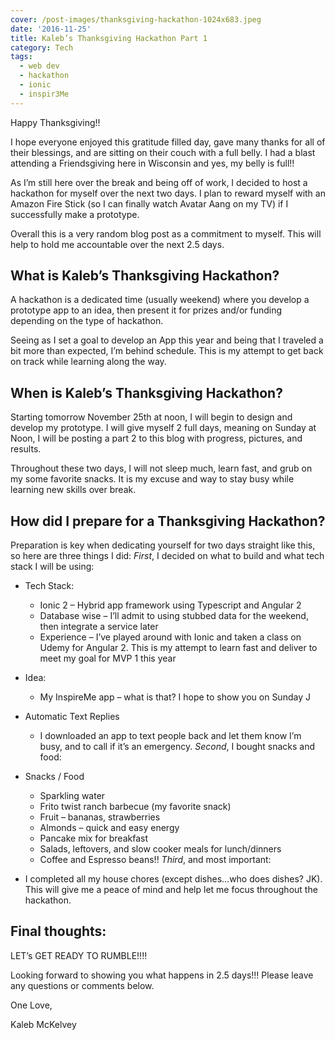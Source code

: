 ```yaml
---
cover: /post-images/thanksgiving-hackathon-1024x683.jpeg
date: '2016-11-25'
title: Kaleb’s Thanksgiving Hackathon Part 1
category: Tech
tags:
  - web dev
  - hackathon
  - ionic
  - inspir3Me
---
```

Happy Thanksgiving!! 

I hope everyone enjoyed this gratitude filled day, gave many thanks for all of their blessings, and are sitting on their couch with a full belly. I had a blast attending a Friendsgiving here in Wisconsin and yes, my belly is full!!

As I’m still here over the break and being off of work, I decided to host a hackathon for myself over the next two days. I plan to reward myself with an Amazon Fire Stick (so I can finally watch Avatar Aang on my TV) if I successfully make a prototype. 

Overall this is a very random blog post as a commitment to myself. This will help to hold me accountable over the next 2.5 days. 

## What is Kaleb’s Thanksgiving Hackathon?

A hackathon is a dedicated time (usually weekend) where you develop a prototype app to an idea, then present it for prizes and/or funding depending on the type of hackathon. 

Seeing as I set a goal to develop an App this year and being that I traveled a bit more than expected, I’m behind schedule. This is my attempt to get back on track while learning along the way.

## When is Kaleb’s Thanksgiving Hackathon?

Starting tomorrow November 25th at noon, I will begin to design and develop my prototype. I will give myself 2 full days, meaning on Sunday at Noon, I will be posting a part 2 to this blog with progress, pictures, and results. 

Throughout these two days, I will not sleep much, learn fast, and grub on my some favorite snacks. It is my excuse and way to stay busy while learning new skills over break. 

## How did I prepare for a Thanksgiving Hackathon?

Preparation is key when dedicating yourself for two days straight like this, so here are three things I did: _First_, I decided on what to build and what tech stack I will be using: 

  * Tech Stack: 
    * Ionic 2 – Hybrid app framework using Typescript and Angular 2
    * Database wise – I’ll admit to using stubbed data for the weekend, then integrate a service later
    * Experience – I’ve played around with Ionic and taken a class on Udemy for Angular 2. This is my attempt to learn fast and deliver to meet my goal for MVP 1 this year
  * Idea: 
    * My InspireMe app – what is that? I hope to show you on Sunday J
  * Automatic Text Replies 
    * I downloaded an app to text people back and let them know I’m busy, and to call if it’s an emergency.
_Second_, I bought snacks and food: 

  * Snacks / Food 
    * Sparkling water
    * Frito twist ranch barbecue (my favorite snack)
    * Fruit – bananas, strawberries
    * Almonds – quick and easy energy
    * Pancake mix for breakfast
    * Salads, leftovers, and slow cooker meals for lunch/dinners
    * Coffee and Espresso beans!!
_Third_, and most important: 

  * I completed all my house chores (except dishes...who does dishes? JK).
This will give me a peace of mind and help let me focus throughout the hackathon. 

## Final thoughts:

LET’s GET READY TO RUMBLE!!!! 

Looking forward to showing you what happens in 2.5 days!!! Please leave any questions or comments below.

One Love, 

Kaleb McKelvey
